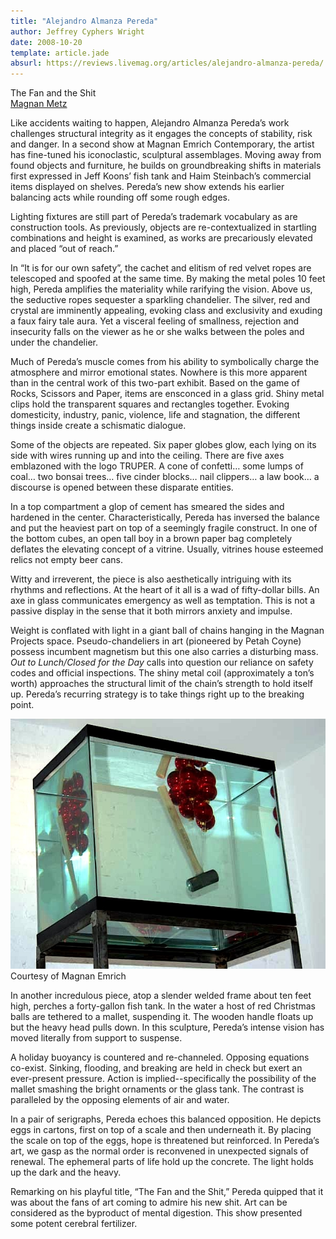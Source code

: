 ```yaml
---
title: "Alejandro Almanza Pereda"
author: Jeffrey Cyphers Wright
date: 2008-10-20
template: article.jade
absurl: https://reviews.livemag.org/articles/alejandro-almanza-pereda/
---
```

The Fan and the Shit   
[Magnan Metz](http://www.magnanmetz.com/exhibitions/alejandro-almanza-pereda-the-fan-and-the-shit)

Like accidents waiting to happen, Alejandro Almanza Pereda’s work challenges structural integrity as it engages the concepts of stability, risk and danger. In a second show at Magnan Emrich Contemporary, the artist has fine-tuned his iconoclastic, sculptural assemblages. Moving away from found objects and furniture, he builds on groundbreaking shifts in materials first expressed in Jeff Koons’ fish tank and Haim Steinbach’s commercial items displayed on shelves. Pereda’s new show extends his earlier balancing acts while rounding off some rough edges. <span class="more"></span> 

Lighting fixtures are still part of Pereda’s trademark vocabulary as are construction tools. As previously, objects are re-contextualized in startling combinations and height is examined, as works are precariously elevated and placed “out of reach.” 

In “It is for our own safety”, the cachet and elitism of red velvet ropes are telescoped and spoofed at the same time. By making the metal poles 10 feet high, Pereda amplifies the materiality while rarifying the vision. Above us, the seductive ropes sequester a sparkling chandelier. The silver, red and crystal are imminently appealing, evoking class and exclusivity and exuding a faux fairy tale aura. Yet a visceral feeling of smallness, rejection and insecurity falls on the viewer as he or she walks between the poles and under the chandelier. 

Much of Pereda’s muscle comes from his ability to symbolically charge the atmosphere and mirror emotional states. Nowhere is this more apparent than in the central work of this two-part exhibit. Based on the game of Rocks, Scissors and Paper, items are ensconced in a glass grid. Shiny metal clips hold the transparent squares and rectangles together. Evoking domesticity, industry, panic, violence, life and stagnation, the different things inside create a schismatic dialogue. 

Some of the objects are repeated. Six paper globes glow, each lying on its side with wires running up and into the ceiling. There are five axes emblazoned with the logo TRUPER. A cone of confetti… some lumps of coal… two bonsai trees… five cinder blocks… nail clippers… a law book… a discourse is opened between these disparate entities.

In a top compartment a glop of cement has smeared the sides and hardened in the center. Characteristically, Pereda has inversed the balance and put the heaviest part on top of a seemingly fragile construct. In one of the bottom cubes, an open tall boy in a brown paper bag completely deflates the elevating concept of a vitrine. Usually, vitrines house esteemed relics not empty beer cans. 

Witty and irreverent, the piece is also aesthetically intriguing with its rhythms and reflections. At the heart of it all is a wad of fifty-dollar bills. An axe in glass communicates emergency as well as temptation. This is not a passive display in the sense that it both mirrors anxiety and impulse.

Weight is conflated with light in a giant ball of chains hanging in the Magnan Projects space. Pseudo-chandeliers in art (pioneered by Petah Coyne) possess incumbent magnetism but this one also carries a disturbing mass. *Out to Lunch/Closed for the Day* calls into question our reliance on safety codes and official inspections. The shiny metal coil (approximately a ton’s worth) approaches the structural limit of the chain’s strength to hold itself up. Pereda’s recurring strategy is to take things right up to the breaking point.

![hammer in fishtank](hammer.jpg)
Courtesy of Magnan Emrich

In another incredulous piece, atop a slender welded frame about ten feet high, perches a forty-gallon fish tank. In the water a host of red Christmas balls are tethered to a mallet, suspending it. The wooden handle floats up but the heavy head pulls down. In this sculpture, Pereda’s intense vision has moved literally from support to suspense.

A holiday buoyancy is countered and re-channeled. Opposing equations co-exist. Sinking, flooding, and breaking are held in check but exert an ever-present pressure. Action is implied--specifically the possibility of the mallet smashing the bright ornaments or the glass tank. The contrast is paralleled by the opposing elements of air and water.

In a pair of serigraphs, Pereda echoes this balanced opposition. He depicts eggs in cartons, first on top of a scale and then underneath it. By placing the scale on top of the eggs, hope is threatened but reinforced. In Pereda’s art, we gasp as the normal order is reconvened in unexpected signals of renewal. The ephemeral parts of life hold up the concrete. The light holds up the dark and the heavy.

Remarking on his playful title, “The Fan and the Shit,” Pereda quipped that it was about the fans of art coming to admire his new shit. Art can be considered as the byproduct of mental digestion. This show presented some potent cerebral fertilizer.